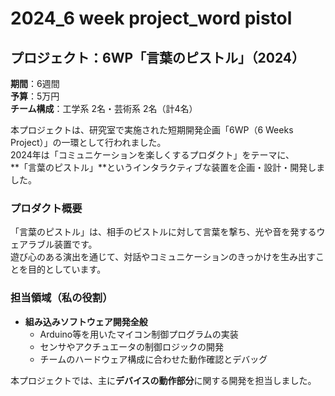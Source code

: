 # 2024_6 week project_word pistol
 
## プロジェクト：6WP「言葉のピストル」（2024）

**期間**：6週間  
**予算**：5万円  
**チーム構成**：工学系 2名・芸術系 2名（計4名）

本プロジェクトは、研究室で実施された短期開発企画「6WP（6 Weeks Project）」の一環として行われました。  
2024年は「コミュニケーションを楽しくするプロダクト」をテーマに、  
**「言葉のピストル」**というインタラクティブな装置を企画・設計・開発しました。

### プロダクト概要

「言葉のピストル」は、相手のピストルに対して言葉を撃ち、光や音を発するウェアラブル装置です。  
遊び心のある演出を通じて、対話やコミュニケーションのきっかけを生み出すことを目的としています。

### 担当領域（私の役割）

- **組み込みソフトウェア開発全般**
  - Arduino等を用いたマイコン制御プログラムの実装
  - センサやアクチュエータの制御ロジックの開発
  - チームのハードウェア構成に合わせた動作確認とデバッグ

本プロジェクトでは、主に**デバイスの動作部分**に関する開発を担当しました。
